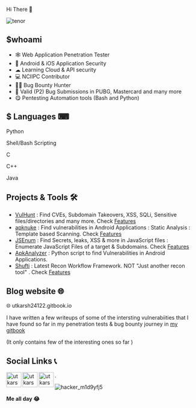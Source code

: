 Hi There 👋 

![tenor](https://user-images.githubusercontent.com/54320208/119721278-9a63e600-be88-11eb-8be0-6c1e6fe120f0.gif)

<h2> $whoami </h2>

- 🕸 Web Application Penetration Tester
- 📱 Android & iOS Application Security
- ☁ Learning Cloud & API security
- 💻 NCIIPC Contributor
- 🐱‍👤 Bug Bounty Hunter
- 🐼 Valid (P2) Bug Submissions in PUBG, Mastercard and many more
- 😋 Pentesting Automation tools (Bash and Python)

### <h2> $ Languages ⌨ </h2> 


Python  

Shell/Bash Scripting  

C 

C++  

Java 

### <h2> Projects & Tools 🛠 </h2>  

- [VulHunt](https://github.com/utkarsh24122/VulnHunt) : Find CVEs, Subdomain Takeovers, XSS, SQLi, Sensitive files/directories and many more. Check [Features](https://github.com/utkarsh24122/VulnHunt#features-)
- [apknuke](https://github.com/utkarsh24122/apknuke) : Find vulnerabilities in Android Applications : Static Analysis : Template based Scanning. Check [Features](https://github.com/utkarsh24122/apknuke#features-)
- [JSEnum](https://github.com/utkarsh24122/JSEnum) : Find Secrets, leaks, XSS & more in JavaScript files : Enumerate JavaScript Files of a target & Subdomains. Check [Features](https://github.com/utkarsh24122/JSEnum#features)
- [ApkAnalyzer](https://github.com/utkarsh24122/ApkAnalyzer) : Python script to find Vulnerabilities in Android Applications.
- [Shufti](https://github.com/utkarsh24122/Shufti) : Latest Recon Workflow Framework. NOT "Just another recon tool" . Check [Features](https://github.com/utkarsh24122/Shufti#features)

### <h2> Blog website 🌐</h2> 

🌐 utkarsh24122.gitbook.io

I have written a few writeups of some of the intersting vulnerabiities that I have found so far in my penetration tests & bug bounty journey in [my gitbook](https://utkarsh24122.gitbook.io)

(It only contains few of the interesting ones so far )

### <h2> Social Links 📞 </h2> 

[<img align="left" alt="utkarsh24122 | Twitter" width="40px" src="https://img.icons8.com/fluent/48/000000/twitter.png" />][twitter]

[<img align="left" alt="utkarsh-sharma | LinkedIn" width="40px" src="https://img.icons8.com/color/48/000000/linkedin.png" />][linkedin]

[<img align="left" alt="utkarsh_2.4 | Instagram" width="40px" src="https://img.icons8.com/fluent/48/000000/instagram-new.png" />][instagram]




.






[twitter]: https://twitter.com/utkarsh24122
[instagram]: https://www.instagram.com/utkarsh_2.4/
[linkedin]: https://www.linkedin.com/in/utkarsh24122/



![hacker_m1d9yfj5](https://user-images.githubusercontent.com/54320208/119717964-9f269b00-be84-11eb-8c12-35f96a09eb77.gif)       

**Me all day 😂**
